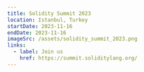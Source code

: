 ```yaml
---
title: Solidity Summit 2023
location: Istanbul, Turkey
startDate: 2023-11-16
endDate: 2023-11-16
imageSrc: /assets/solidity_summit_2023.png
links:
  - label: Join us
    href: https://summit.soliditylang.org/
---
```

